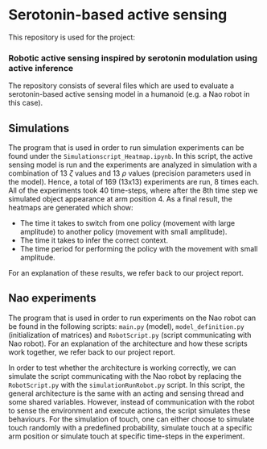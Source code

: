# Serotonin-based active sensing

This repository is used for the project:

### Robotic active sensing inspired by serotonin modulation using active inference

The repository consists of several files which are used to evaluate a serotonin-based active sensing model in a humanoid (e.g. a Nao robot in this case). 

## Simulations

The program that is used in order to run simulation experiments can be found under the `Simulationscript_Heatmap.ipynb`. In this script, the active sensing model is run and the experiments are analyzed in simulation with a combination of 13 $\zeta$ values and 13 $\rho$ values (precision parameters used in the model). Hence, a total of 169 (13x13) experiments are run, 8 times each. All of the experiments took 40 time-steps, where after the 8th time step we simulated object appearance at arm position 4. As a final result, the heatmaps are generated which show:
- The time it takes to switch from one policy (movement with large amplitude) to another policy (movement with small amplitude).
- The time it takes to infer the correct context.
- The time period for performing the policy with the movement with small amplitude.

For an explanation of these results, we refer back to our project report.

## Nao experiments

The program that is used in order to run experiments on the Nao robot can be found in the following scripts: `main.py` (model), `model_definition.py` (initialization of matrices) and `RobotScript.py` (script communicating with Nao robot). For an explanation of the architecture and how these scripts work together, we refer back to our project report. 

In order to test whether the architecture is working correctly, we can simulate the script communicating with the Nao robot by replacing the `RobotScript.py` with the `simulationRunRobot.py` script. In this script, the general architecture is the same with an acting and sensing thread and some shared variables. However, instead of communication with the robot to sense the environment and execute actions, the script simulates these behaviours. For the simulation of touch, one can either choose to simulate touch randomly with a predefined probability, simulate touch at a specific arm position or simulate touch at specific time-steps in the experiment.
